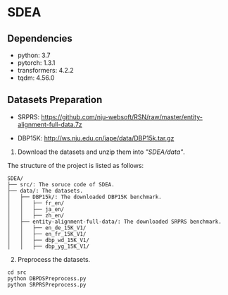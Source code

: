 # SDEA

## Dependencies
- python: 3.7
- pytorch: 1.3.1
- transformers: 4.2.2
- tqdm: 4.56.0

[comment]: <> (```)

[comment]: <> (pip install transformers)

[comment]: <> (```)


## Datasets Preparation
- SRPRS: https://github.com/nju-websoft/RSN/raw/master/entity-alignment-full-data.7z

- DBP15K: http://ws.nju.edu.cn/jape/data/DBP15k.tar.gz

1. Download the datasets and unzip them into _"SDEA/data"_. 

The structure of the project is listed as follows:

```
SDEA/
├── src/: The soruce code of SDEA. 
├── data/: The datasets. 
│   ├── DBP15k/: The downloaded DBP15K benchmark. 
│   │   ├── fr_en/
│   │   ├── ja_en/
│   │   ├── zh_en/
│   ├── entity-alignment-full-data/: The downloaded SRPRS benchmark. 
│   │   ├── en_de_15K_V1/
│   │   ├── en_fr_15K_V1/
│   │   ├── dbp_wd_15K_V1/
│   │   ├── dbp_yg_15K_V1/
```

2. Preprocess the datasets. 
```
cd src
python DBPDSPreprocess.py
python SRPRSPreprocess.py
```